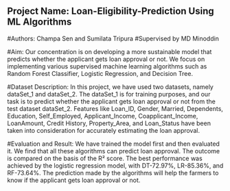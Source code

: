 <p> <b><h2>Project Name: Loan-Eligibility-Prediction Using ML Algorithms</h2></b></p>
#Authors: Champa Sen and Sumilata Tripura
#Supervised by MD Minoddin

#Aim: Our concentration is on developing a more sustainable model that predicts whether the applicant gets loan approval or not. We focus on implementing various supervised machine learning algorithms such as Random Forest Classifier, Logistic Regression, and Decision Tree.

#Dataset Description: In this project, we have used two datasets, namely dataSet_1 and dataSet_2. The dataSet_1 is for training purposes, and our task is to predict whether the applicant gets loan approval or not from the test dataset dataSet_2. Features like Loan_ID, Gender, Married, Dependents, Education, Self_Employed, Applicant_Income, Coapplicant_Income, LoanAmount, Credit History, Property_Area, and Loan_Status have been taken into consideration for accurately estimating the loan approval.

#Evaluation and Result: We have trained the model first and then evaluated it. We find that all these algorithms can predict loan approval. The outcome is compared on the basis of the R² score. The best performance was achieved by the logistic regression model, with DT-72.97%, LR-85.36%, and RF-73.64%. The prediction made by the algorithms will help the farmers to know if the applicant gets loan approval or not.
